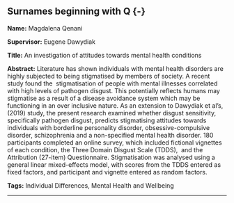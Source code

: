 



## Surnames beginning with Q {-}

**Name:** Magdalena Qenani

**Supervisor:** Eugene Dawydiak

**Title:** An investigation of attitudes towards mental health conditions

**Abstract:** Literature has shown individuals with mental health disorders are highly subjected to being stigmatised by members of society. A recent study found the  stigmatisation of people with mental illnesses correlated with high levels of pathogen disgust. This potentially reflects humans may stigmatise as a result of a disease avoidance system which may be functioning in an over inclusive nature. As an extension to Dawydiak et al’s, (2019) study, the present research examined whether disgust sensitivity, specifically pathogen disgust, predicts stigmatising attitudes towards individuals with borderline personality disorder, obsessive-compulsive disorder, schizophrenia and a non-specified mental health disorder. 180 participants completed an online survey, which included fictional vignettes of each condition, the Three Domain Disgust Scale (TDDS),  and the  Attribution (27-item) Questionnaire. Stigmatisation was analysed using a general linear mixed-effects model, with scores from the TDDS entered as fixed factors, and participant and vignette entered as random factors.

**Tags:** Individual Differences,  Mental Health and Wellbeing  

---
